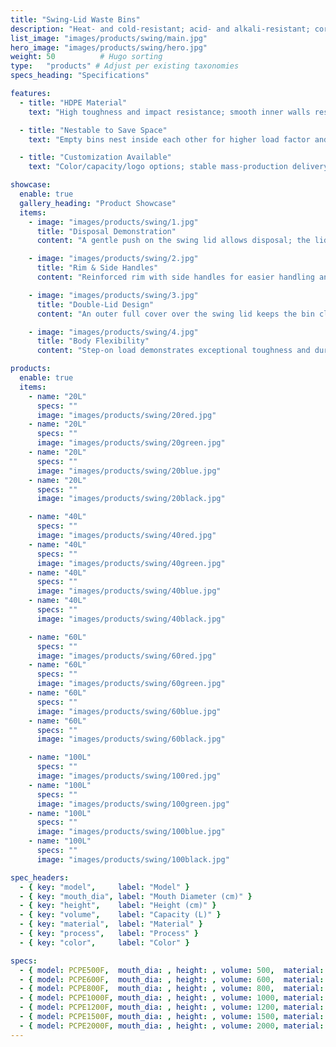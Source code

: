 ```yaml
---
title: "Swing-Lid Waste Bins"
description: "Heat- and cold-resistant; acid- and alkali-resistant; corrosion-resistant; long service life."
list_image: "images/products/swing/main.jpg"
hero_image: "images/products/swing/hero.jpg"
weight: 50          # Hugo sorting
type:   "products" # Adjust per existing taxonomies
specs_heading: "Specifications"

features:
  - title: "HDPE Material"
    text: "High toughness and impact resistance; smooth inner walls resist residue; slow aging over long-term use."

  - title: "Nestable to Save Space"
    text: "Empty bins nest inside each other for higher load factor and more efficient turnover."

  - title: "Customization Available"
    text: "Color/capacity/logo options; stable mass-production delivery."

showcase:
  enable: true
  gallery_heading: "Product Showcase"
  items:
    - image: "images/products/swing/1.jpg"
      title: "Disposal Demonstration"
      content: "A gentle push on the swing lid allows disposal; the lid auto-returns for convenient hygiene."

    - image: "images/products/swing/2.jpg"
      title: "Rim & Side Handles"
      content: "Reinforced rim with side handles for easier handling and stronger structure."

    - image: "images/products/swing/3.jpg"
      title: "Double-Lid Design"
      content: "An outer full cover over the swing lid keeps the bin clean and helps prevent odor leakage."

    - image: "images/products/swing/4.jpg"
      title: "Body Flexibility"
      content: "Step-on load demonstrates exceptional toughness and durability."

products:
  enable: true
  items:
    - name: "20L"
      specs: ""
      image: "images/products/swing/20red.jpg"
    - name: "20L"
      specs: ""
      image: "images/products/swing/20green.jpg"
    - name: "20L"
      specs: ""
      image: "images/products/swing/20blue.jpg"
    - name: "20L"
      specs: ""
      image: "images/products/swing/20black.jpg"

    - name: "40L"
      specs: ""
      image: "images/products/swing/40red.jpg"
    - name: "40L"
      specs: ""
      image: "images/products/swing/40green.jpg"
    - name: "40L"
      specs: ""
      image: "images/products/swing/40blue.jpg"
    - name: "40L"
      specs: ""
      image: "images/products/swing/40black.jpg"

    - name: "60L"
      specs: ""
      image: "images/products/swing/60red.jpg"
    - name: "60L"
      specs: ""
      image: "images/products/swing/60green.jpg"
    - name: "60L"
      specs: ""
      image: "images/products/swing/60blue.jpg"
    - name: "60L"
      specs: ""
      image: "images/products/swing/60black.jpg"

    - name: "100L"
      specs: ""
      image: "images/products/swing/100red.jpg"
    - name: "100L"
      specs: ""
      image: "images/products/swing/100green.jpg"
    - name: "100L"
      specs: ""
      image: "images/products/swing/100blue.jpg"
    - name: "100L"
      specs: ""
      image: "images/products/swing/100black.jpg"

spec_headers:
  - { key: "model",     label: "Model" }
  - { key: "mouth_dia", label: "Mouth Diameter (cm)" }
  - { key: "height",    label: "Height (cm)" }
  - { key: "volume",    label: "Capacity (L)" }
  - { key: "material",  label: "Material" }
  - { key: "process",   label: "Process" }
  - { key: "color",     label: "Color" }

specs:
  - { model: PCPE500F,  mouth_dia: , height: , volume: 500,  material: PE, process: Blow molding, color: White / Blue }
  - { model: PCPE600F,  mouth_dia: , height: , volume: 600,  material: PE, process: Blow molding, color: White / Blue }
  - { model: PCPE800F,  mouth_dia: , height: , volume: 800,  material: PE, process: Blow molding, color: White / Blue }
  - { model: PCPE1000F, mouth_dia: , height: , volume: 1000, material: PE, process: Blow molding, color: White / Blue }
  - { model: PCPE1200F, mouth_dia: , height: , volume: 1200, material: PE, process: Blow molding, color: White / Blue }
  - { model: PCPE1500F, mouth_dia: , height: , volume: 1500, material: PE, process: Blow molding, color: White / Blue }
  - { model: PCPE2000F, mouth_dia: , height: , volume: 2000, material: PE, process: Blow molding, color: White / Blue }
---
```

